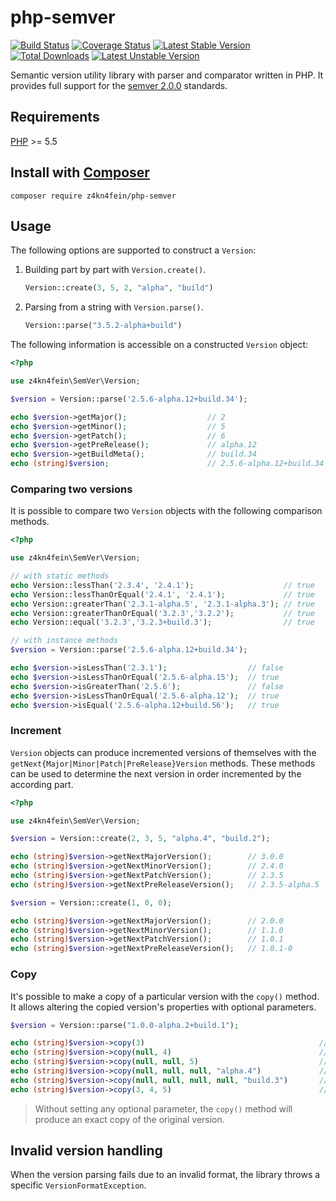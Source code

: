 # php-semver
[![Build Status](https://travis-ci.com/z4kn4fein/php-semver.svg?branch=master)](https://travis-ci.com/z4kn4fein/php-semver)
[![Coverage Status](https://img.shields.io/codecov/c/github/z4kn4fein/php-semver.svg)](https://codecov.io/gh/z4kn4fein/php-semver)
[![Latest Stable Version](https://poser.pugx.org/z4kn4fein/php-semver/version)](https://packagist.org/packages/z4kn4fein/php-semver)
[![Total Downloads](https://poser.pugx.org/z4kn4fein/php-semver/downloads)](https://packagist.org/packages/z4kn4fein/php-semver)
[![Latest Unstable Version](https://poser.pugx.org/z4kn4fein/php-semver/v/unstable)](https://packagist.org/packages/z4kn4fein/php-semver)

Semantic version utility library with parser and comparator written in PHP. It provides full support for the [semver 2.0.0](https://semver.org/spec/v2.0.0.html) standards. 

## Requirements
[PHP](https://www.php.net/) >= 5.5

## Install with [Composer](https://getcomposer.org/)
```shell
composer require z4kn4fein/php-semver
```

## Usage
The following options are supported to construct a `Version`:
1. Building part by part with `Version.create()`.

   ```php
   Version::create(3, 5, 2, "alpha", "build")
   ```

2. Parsing from a string with `Version.parse()`.

   ```php
   Version::parse("3.5.2-alpha+build")
   ```

The following information is accessible on a constructed `Version` object:
```php
<?php

use z4kn4fein\SemVer\Version;

$version = Version::parse('2.5.6-alpha.12+build.34');

echo $version->getMajor();                  // 2
echo $version->getMinor();                  // 5
echo $version->getPatch();                  // 6
echo $version->getPreRelease();             // alpha.12
echo $version->getBuildMeta();              // build.34
echo (string)$version;                      // 2.5.6-alpha.12+build.34
```
### Comparing two versions
It is possible to compare two `Version` objects with the following comparison methods.
```php
<?php

use z4kn4fein\SemVer\Version;

// with static methods
echo Version::lessThan('2.3.4', '2.4.1');                    // true
echo Version::lessThanOrEqual('2.4.1', '2.4.1');             // true
echo Version::greaterThan('2.3.1-alpha.5', '2.3.1-alpha.3'); // true
echo Version::greaterThanOrEqual('3.2.3','3.2.2');           // true
echo Version::equal('3.2.3','3.2.3+build.3');                // true

// with instance methods
$version = Version::parse('2.5.6-alpha.12+build.34');

echo $version->isLessThan('2.3.1');                  // false
echo $version->isLessThanOrEqual('2.5.6-alpha.15');  // true
echo $version->isGreaterThan('2.5.6');               // false
echo $version->isLessThanOrEqual('2.5.6-alpha.12');  // true
echo $version->isEqual('2.5.6-alpha.12+build.56');   // true
```
### Increment
`Version` objects can produce incremented versions of themselves with the `getNext{Major|Minor|Patch|PreRelease}Version` methods.
These methods can be used to determine the next version in order incremented by the according part.
```php
<?php

use z4kn4fein\SemVer\Version;

$version = Version::create(2, 3, 5, "alpha.4", "build.2");

echo (string)$version->getNextMajorVersion();        // 3.0.0
echo (string)$version->getNextMinorVersion();        // 2.4.0
echo (string)$version->getNextPatchVersion();        // 2.3.5
echo (string)$version->getNextPreReleaseVersion();   // 2.3.5-alpha.5

$version = Version::create(1, 0, 0);

echo (string)$version->getNextMajorVersion();        // 2.0.0
echo (string)$version->getNextMinorVersion();        // 1.1.0
echo (string)$version->getNextPatchVersion();        // 1.0.1
echo (string)$version->getNextPreReleaseVersion();   // 1.0.1-0
```

### Copy
It's possible to make a copy of a particular version with the `copy()` method.
It allows altering the copied version's properties with optional parameters.
```php
$version = Version::parse("1.0.0-alpha.2+build.1");

echo (string)$version->copy(3)                                       // 3.0.0
echo (string)$version->copy(null, 4)                                 // 1.4.0
echo (string)$version->copy(null, null, 5)                           // 1.0.5
echo (string)$version->copy(null, null, null, "alpha.4")             // 1.0.0-alpha.4
echo (string)$version->copy(null, null, null, null, "build.3")       // 1.0.0-alpha.2+build.3
echo (string)$version->copy(3, 4, 5)                                 // 3.4.5-alpha.2+build.1
```
> Without setting any optional parameter, the `copy()` method will produce an exact copy of the original version.

## Invalid version handling
When the version parsing fails due to an invalid format, the library throws a specific `VersionFormatException`.
